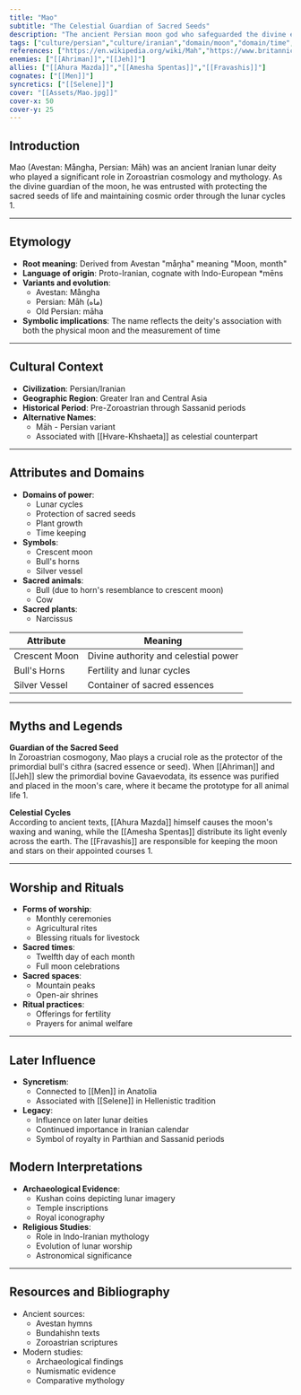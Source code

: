 ```yaml
---
title: "Mao"
subtitle: "The Celestial Guardian of Sacred Seeds"
description: "The ancient Persian moon god who safeguarded the divine essence of life within his silvery vessel"
tags: ["culture/persian","culture/iranian","domain/moon","domain/time","domain/fertility","trait/male"]
references: ["https://en.wikipedia.org/wiki/Mah","https://www.britannica.com/topic/Men-Anatolian-god"]
enemies: ["[[Ahriman]]","[[Jeh]]"]
allies: ["[[Ahura Mazda]]","[[Amesha Spentas]]","[[Fravashis]]"]
cognates: ["[[Men]]"]
syncretics: ["[[Selene]]"]
cover: "[[Assets/Mao.jpg]]"
cover-x: 50
cover-y: 25
---
```

## Introduction
Mao (Avestan: Mångha, Persian: Māh) was an ancient Iranian lunar deity who played a significant role in Zoroastrian cosmology and mythology. As the divine guardian of the moon, he was entrusted with protecting the sacred seeds of life and maintaining cosmic order through the lunar cycles <mcreference link="https://en.wikipedia.org/wiki/Mah" index="1">1</mcreference>.

---

## Etymology

- **Root meaning**: Derived from Avestan "måŋha" meaning "Moon, month"
- **Language of origin**: Proto-Iranian, cognate with Indo-European *mēns
- **Variants and evolution**: 
  - Avestan: Mångha
  - Persian: Māh (ماه)
  - Old Persian: māha
- **Symbolic implications**: The name reflects the deity's association with both the physical moon and the measurement of time

---

##  Cultural Context

- **Civilization**: Persian/Iranian
- **Geographic Region**: Greater Iran and Central Asia
- **Historical Period**: Pre-Zoroastrian through Sassanid periods
- **Alternative Names**:
  - Māh - Persian variant
  - Associated with [[Hvare-Khshaeta]] as celestial counterpart

---

## Attributes and Domains

- **Domains of power**: 
  - Lunar cycles
  - Protection of sacred seeds
  - Plant growth
  - Time keeping
- **Symbols**: 
  - Crescent moon
  - Bull's horns
  - Silver vessel
- **Sacred animals**: 
  - Bull (due to horn's resemblance to crescent moon)
  - Cow
- **Sacred plants**:
  - Narcissus

| Attribute | Meaning |
|-----------|----------|
| Crescent Moon | Divine authority and celestial power |
| Bull's Horns | Fertility and lunar cycles |
| Silver Vessel | Container of sacred essences |

---

## Myths and Legends

**Guardian of the Sacred Seed**  
In Zoroastrian cosmogony, Mao plays a crucial role as the protector of the primordial bull's cithra (sacred essence or seed). When [[Ahriman]] and [[Jeh]] slew the primordial bovine Gavaevodata, its essence was purified and placed in the moon's care, where it became the prototype for all animal life <mcreference link="https://en.wikipedia.org/wiki/Mah" index="1">1</mcreference>.

**Celestial Cycles**  
According to ancient texts, [[Ahura Mazda]] himself causes the moon's waxing and waning, while the [[Amesha Spentas]] distribute its light evenly across the earth. The [[Fravashis]] are responsible for keeping the moon and stars on their appointed courses <mcreference link="https://en.wikipedia.org/wiki/Mah" index="1">1</mcreference>.

---

## Worship and Rituals

- **Forms of worship**: 
  - Monthly ceremonies
  - Agricultural rites
  - Blessing rituals for livestock
- **Sacred times**: 
  - Twelfth day of each month
  - Full moon celebrations
- **Sacred spaces**: 
  - Mountain peaks
  - Open-air shrines
- **Ritual practices**: 
  - Offerings for fertility
  - Prayers for animal welfare

---

## Later Influence

- **Syncretism**: 
  - Connected to [[Men]] in Anatolia
  - Associated with [[Selene]] in Hellenistic tradition
- **Legacy**: 
  - Influence on later lunar deities
  - Continued importance in Iranian calendar
  - Symbol of royalty in Parthian and Sassanid periods

## Modern Interpretations

- **Archaeological Evidence**: 
  - Kushan coins depicting lunar imagery
  - Temple inscriptions
  - Royal iconography
- **Religious Studies**: 
  - Role in Indo-Iranian mythology
  - Evolution of lunar worship
  - Astronomical significance

---

## Resources and Bibliography

- Ancient sources:
  - Avestan hymns
  - Bundahishn texts
  - Zoroastrian scriptures
- Modern studies:
  - Archaeological findings
  - Numismatic evidence
  - Comparative mythology